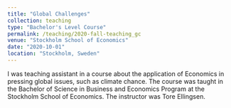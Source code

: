 ```yaml
---
title: "Global Challenges"
collection: teaching
type: "Bachelor's Level Course"
permalink: /teaching/2020-fall-teaching_gc
venue: "Stockholm School of Economics"
date: "2020-10-01"
location: "Stockholm, Sweden"
---
```


I was teaching assistant in a course about the application of Economics in pressing global issues, such as climate chance. The course was taught in the Bachelor of Science in Business and Economics Program at the Stockholm School of Economics. The instructor was Tore Ellingsen.